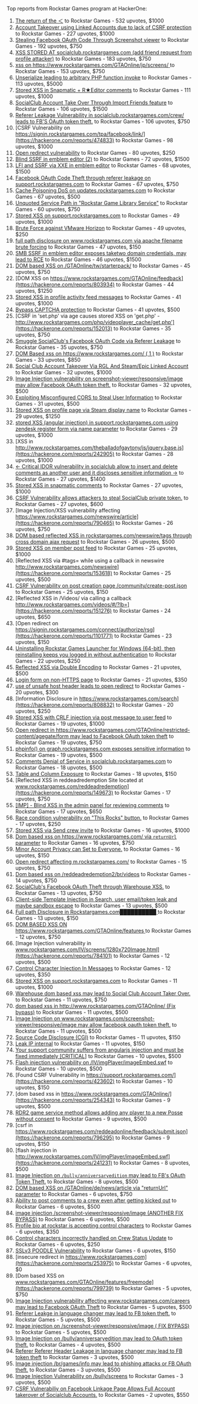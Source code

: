 Top reports from Rockstar Games program at HackerOne:

1. [The return of the ＜](https://hackerone.com/reports/639684) to Rockstar Games - 532 upvotes, $1000
2. [Account Takeover using Linked Accounts due to lack of CSRF protection](https://hackerone.com/reports/463330) to Rockstar Games - 227 upvotes, $1000
3. [Stealing Facebook OAuth Code Through Screenshot viewer](https://hackerone.com/reports/488269) to Rockstar Games - 192 upvotes, $750
4. [XSS STORED AT socialclub.rockstargames.com (add friend request from profile attacker)](https://hackerone.com/reports/220852) to Rockstar Games - 183 upvotes, $750
5. [xss on https://www.rockstargames.com/GTAOnline/jp/screens/ ](https://hackerone.com/reports/507494) to Rockstar Games - 153 upvotes, $750
6. [Unserialize leading to arbitrary PHP function invoke](https://hackerone.com/reports/210741) to Rockstar Games - 113 upvotes, $5000
7. [Stored XSS in Snapmatic + R★Editor comments](https://hackerone.com/reports/309531) to Rockstar Games - 111 upvotes, $1000
8. [SocialClub Account Take Over Through Import Friends feature](https://hackerone.com/reports/901728) to Rockstar Games - 106 upvotes, $1500
9. [Referer Leakage Vulnerability in  socialclub.rockstargames.com/crew/ leads to FB'S OAuth token theft.](https://hackerone.com/reports/787160) to Rockstar Games - 106 upvotes, $750
10. [CSRF Vulnerability on https://signin.rockstargames.com/tpa/facebook/link/](https://hackerone.com/reports/474833) to Rockstar Games - 98 upvotes, $1000
11. [Open redirect vulnerability](https://hackerone.com/reports/380760) to Rockstar Games - 80 upvotes, $250
12. [Blind SSRF in emblem editor (2)](https://hackerone.com/reports/265050) to Rockstar Games - 72 upvotes, $1500
13. [LFI and SSRF via XXE in emblem editor](https://hackerone.com/reports/347139) to Rockstar Games - 68 upvotes, $1500
14. [Facebook OAuth Code Theft through referer leakage on support.rockstargames.com](https://hackerone.com/reports/482743) to Rockstar Games - 67 upvotes, $750
15. [Cache Poisoning DoS on updates.rockstargames.com](https://hackerone.com/reports/1219038) to Rockstar Games - 67 upvotes, $500
16. [Unquoted Service Path in "Rockstar Game Library Service"](https://hackerone.com/reports/716448) to Rockstar Games - 60 upvotes, $750
17. [Stored XSS on support.rockstargames.com](https://hackerone.com/reports/265384) to Rockstar Games - 49 upvotes, $1000
18. [Brute Force against VMware Horizon](https://hackerone.com/reports/1278072) to Rockstar Games - 49 upvotes, $250
19. [full path disclosure on www.rockstargames.com via apache filename brute forcing](https://hackerone.com/reports/210238) to Rockstar Games - 47 upvotes, $150
20. [SMB SSRF in emblem editor exposes taketwo domain credentials, may lead to RCE](https://hackerone.com/reports/288353) to Rockstar Games - 46 upvotes, $1500
21. [DOM based XSS on /GTAOnline/tw/starterpack/](https://hackerone.com/reports/508517) to Rockstar Games - 45 upvotes, $750
22. [DOM XSS on https://www.rockstargames.com/GTAOnline/feedback](https://hackerone.com/reports/803934) to Rockstar Games - 44 upvotes, $1250
23. [Stored XSS in profile activity feed messages](https://hackerone.com/reports/231444) to Rockstar Games - 41 upvotes, $1000
24. [Bypass CAPTCHA protection](https://hackerone.com/reports/210417) to Rockstar Games - 41 upvotes, $500
25. [CSRF in 'set.php' via age causes stored XSS on 'get.php' - http://www.rockstargames.com/php/videoplayer_cache/get.php'](https://hackerone.com/reports/152013) to Rockstar Games - 35 upvotes, $750
26. [Smuggle SocialClub's Facebook OAuth Code via Referer Leakage](https://hackerone.com/reports/342709) to Rockstar Games - 35 upvotes, $750
27. [DOM Based xss on https://www.rockstargames.com/ ( 1 )](https://hackerone.com/reports/475442) to Rockstar Games - 33 upvotes, $850
28. [Social Club Account Takeover Via RGL And Steam/Epic Linked Account](https://hackerone.com/reports/1235008) to Rockstar Games - 32 upvotes, $1000
29. [Image Injection vulnerability on screenshot-viewer/responsive/image may allow Facebook OAuth token theft.](https://hackerone.com/reports/655288) to Rockstar Games - 32 upvotes, $500
30. [Exploiting Misconfigured CORS to Steal User Information](https://hackerone.com/reports/317391) to Rockstar Games - 31 upvotes, $500
31. [Stored XSS on profile page via Steam display name](https://hackerone.com/reports/282604) to Rockstar Games - 29 upvotes, $1250
32. [stored XSS (angular injection) in support.rockstargames.com using zendesk register form via name parameter](https://hackerone.com/reports/354262) to Rockstar Games - 29 upvotes, $1000
33. [XSS in http://www.rockstargames.com/theballadofgaytony/js/jquery.base.js](https://hackerone.com/reports/242905) to Rockstar Games - 28 upvotes, $1000
34. [\<- Critical IDOR vulnerability in socialclub allow to insert and delete comments as another user and it discloses sensitive information -\>](https://hackerone.com/reports/204292) to Rockstar Games - 27 upvotes, $1400
35. [Stored XSS in snapmatic comments](https://hackerone.com/reports/231389) to Rockstar Games - 27 upvotes, $1000
36. [CSRF Vulnerability allows attackers to steal SocialClub private token.](https://hackerone.com/reports/253128) to Rockstar Games - 27 upvotes, $600
37. [Image Injection/XSS vulnerability affecting https://www.rockstargames.com/newswire/article](https://hackerone.com/reports/790465) to Rockstar Games - 26 upvotes, $750
38. [DOM based reflected XSS in rockstargames.com/newswire/tags through cross domain ajax request](https://hackerone.com/reports/172843) to Rockstar Games - 26 upvotes, $500
39. [Stored XSS on member post feed](https://hackerone.com/reports/264002) to Rockstar Games - 25 upvotes, $1000
40. [Reflected XSS via #tags= while using a callback in newswire  http://www.rockstargames.com/newswire](https://hackerone.com/reports/153618) to Rockstar Games - 25 upvotes, $500
41. [CSRF Vulnerability on post creation page /community/create-post.json](https://hackerone.com/reports/487378) to Rockstar Games - 25 upvotes, $150
42. [Reflected XSS in /Videos/ via calling a callback http://www.rockstargames.com/videos/#/?lb=](https://hackerone.com/reports/151276) to Rockstar Games - 24 upvotes, $650
43. [Open redirect on https://signin.rockstargames.com/connect/authorize/rsg](https://hackerone.com/reports/1101771) to Rockstar Games - 23 upvotes, $150
44. [Uninstalling Rockstar Games Launcher for Windows (64-bit), then reinstalling keeps you logged in without authentication](https://hackerone.com/reports/1278261) to Rockstar Games - 22 upvotes, $250
45. [Reflected XSS via Double Encoding](https://hackerone.com/reports/246505) to Rockstar Games - 21 upvotes, $500
46. [Login form on non-HTTPS page](https://hackerone.com/reports/214571) to Rockstar Games - 21 upvotes, $350
47. [use of unsafe host header leads to open redirect](https://hackerone.com/reports/210875) to Rockstar Games - 20 upvotes, $300
48. [Information Disclosure in https://www.rockstargames.com/search](https://hackerone.com/reports/808832) to Rockstar Games - 20 upvotes, $250
49. [Stored XSS with CRLF injection via post message to user feed](https://hackerone.com/reports/263191) to Rockstar Games - 19 upvotes, $1000
50. [Open redirect in https://www.rockstargames.com/GTAOnline/restricted-content/agegate/form may lead to Facebook OAuth token theft](https://hackerone.com/reports/798121) to Rockstar Games - 19 upvotes, $750
51. [phpinfo() on graph.rockstargames.com exposes sensitive information](https://hackerone.com/reports/1082774) to Rockstar Games - 19 upvotes, $500
52. [Comments Denial of Service in socialclub.rockstargames.com](https://hackerone.com/reports/214370) to Rockstar Games - 18 upvotes, $500
53. [Table and Column Exposure](https://hackerone.com/reports/218898) to Rockstar Games - 18 upvotes, $150
54. [Reflected XSS in reddeadredemption Site  located at www.rockstargames.com/reddeadredemption](https://hackerone.com/reports/149673) to Rockstar Games - 17 upvotes, $750
55. [[IMP] - Blind XSS in the admin panel for reviewing comments](https://hackerone.com/reports/197337) to Rockstar Games - 17 upvotes, $650
56. [Race condition vulnerability on "This Rocks" button.](https://hackerone.com/reports/474021) to Rockstar Games - 17 upvotes, $250
57. [Stored XSS via Send crew invite](https://hackerone.com/reports/272997) to Rockstar Games - 16 upvotes, $1000
58. [Dom based xss on https://www.rockstargames.com/ via `returnUrl` parameter](https://hackerone.com/reports/505157) to Rockstar Games - 16 upvotes, $750
59. [Minor Account Privacy can Set to Everyone.](https://hackerone.com/reports/883731) to Rockstar Games - 16 upvotes, $150
60. [Open redirect affecting  m.rockstargames.com/](https://hackerone.com/reports/781718) to Rockstar Games - 15 upvotes, $750
61. [Dom based xss on /reddeadredemption2/br/videos](https://hackerone.com/reports/488108) to Rockstar Games - 14 upvotes, $750
62. [SocialClub's Facebook OAuth Theft through Warehouse XSS.](https://hackerone.com/reports/316948) to Rockstar Games - 13 upvotes, $750
63. [Client-side Template Injection in Search, user email/token leak and maybe sandbox escape](https://hackerone.com/reports/271960) to Rockstar Games - 13 upvotes, $500
64. [Full path Disclosure in Rockstargames.com██████████ ](https://hackerone.com/reports/210572) to Rockstar Games - 13 upvotes, $150
65. [DOM BASED XSS ON https://www.rockstargames.com/GTAOnline/features ](https://hackerone.com/reports/479612) to Rockstar Games - 12 upvotes, $750
66. [Image Injection vulnerability in www.rockstargames.com/IV/screens/1280x720Image.html](https://hackerone.com/reports/784101) to Rockstar Games - 12 upvotes, $500
67. [Control Character Injection In Messages](https://hackerone.com/reports/210994) to Rockstar Games - 12 upvotes, $350
68. [Stored XSS on support.rockstargames.com](https://hackerone.com/reports/265274) to Rockstar Games - 11 upvotes, $1000
69. [Warehouse dom based xss may lead to Social Club Account Taker Over.](https://hackerone.com/reports/663312) to Rockstar Games - 11 upvotes, $750
70. [dom based xss in http://www.rockstargames.com/GTAOnline/ (Fix bypass)](https://hackerone.com/reports/261571) to Rockstar Games - 11 upvotes, $500
71. [Image Injection on www.rockstargames.com/screenshot-viewer/responsive/image may allow facebook oauth token theft.](https://hackerone.com/reports/497655) to Rockstar Games - 11 upvotes, $500
72. [Source Code Disclosure (CGI)](https://hackerone.com/reports/211418) to Rockstar Games - 11 upvotes, $150
73. [Leak IP internal](https://hackerone.com/reports/271700) to Rockstar Games - 11 upvotes, $150
74. [Your support community suffers from angularjs injection and must be fixed immediately [CRITICAL]](https://hackerone.com/reports/274264) to Rockstar Games - 10 upvotes, $500
75. [Flash injection vulnerability on /IV/imgPlayer/imageEmbed.swf](https://hackerone.com/reports/485382) to Rockstar Games - 10 upvotes, $500
76. [Found CSRF Vulnerability in https://support.rockstargames.com/](https://hackerone.com/reports/423602) to Rockstar Games - 10 upvotes, $150
77. [dom based xss in https://www.rockstargames.com/GTAOnline/](https://hackerone.com/reports/254343) to Rockstar Games - 9 upvotes, $500
78. [RDR2 game service method allows adding any player to a new Posse without consent](https://hackerone.com/reports/1029594) to Rockstar Games - 9 upvotes, $500
79. [csrf in https://www.rockstargames.com/reddeadonline/feedback/submit.json](https://hackerone.com/reports/796295) to Rockstar Games - 9 upvotes, $150
80. [flash injection in http://www.rockstargames.com/IV/imgPlayer/imageEmbed.swf](https://hackerone.com/reports/241231) to Rockstar Games - 8 upvotes, $500
81. [Image Injection on `/bully/anniversaryedition` may lead to FB's OAuth Token Theft.](https://hackerone.com/reports/659784) to Rockstar Games - 8 upvotes, $500
82. [DOM based XSS on /GTAOnline/de/news/article via "returnUrl" parameter](https://hackerone.com/reports/508475) to Rockstar Games - 6 upvotes, $750
83. [Ability to post comments to a crew even after getting kicked out](https://hackerone.com/reports/197153) to Rockstar Games - 6 upvotes, $500
84. [image injection /screenshot-viewer/responsive/image (ANOTHER FIX BYPASS)](https://hackerone.com/reports/506126) to Rockstar Games - 6 upvotes, $500
85. [Profile bio at rockstar is accepting control characters](https://hackerone.com/reports/214763) to Rockstar Games - 6 upvotes, $350
86. [Control characters incorrectly handled on Crew Status Update](https://hackerone.com/reports/232499) to Rockstar Games - 6 upvotes, $250
87. [SSLv3 POODLE Vulnerability](https://hackerone.com/reports/210331) to Rockstar Games - 6 upvotes, $150
88. [insecure redirect in https://www.rockstargames.com](https://hackerone.com/reports/253975) to Rockstar Games - 6 upvotes, $0
89. [Dom based XSS on www.rockstargames.com/GTAOnline/features/freemode](https://hackerone.com/reports/799739) to Rockstar Games - 5 upvotes, $750
90. [Image Injection vulnerability affecting www.rockstargames.com/careers may lead to Facebook OAuth Theft](https://hackerone.com/reports/491654) to Rockstar Games - 5 upvotes, $500
91. [Referer Leakge in language changer may lead to FB token theft.](https://hackerone.com/reports/809691) to Rockstar Games - 5 upvotes, $500
92. [Image injection on /screenshot-viewer/responsive/image ( FIX BYPASS)](https://hackerone.com/reports/505259) to Rockstar Games - 5 upvotes, $500
93. [Image Injection on /bully/anniversaryedition may lead to OAuth token theft.](https://hackerone.com/reports/498358) to Rockstar Games - 4 upvotes, $500
94. [Referer Referer Header Leakage in language changer may lead to FB token theft](https://hackerone.com/reports/870062) to Rockstar Games - 3 upvotes, $500
95. [Image injection /br/games/info may lead to phishing attacks or FB OAuth theft.](https://hackerone.com/reports/510388) to Rockstar Games - 3 upvotes, $500
96. [Image Injection Vulnerability on /bully/screens](https://hackerone.com/reports/661646) to Rockstar Games - 3 upvotes, $500
97. [CSRF Vulnerabiliy on Facebook Linkage Page Allows Full Account takerover of Socialclub Accounts.](https://hackerone.com/reports/653254) to Rockstar Games - 2 upvotes, $550

